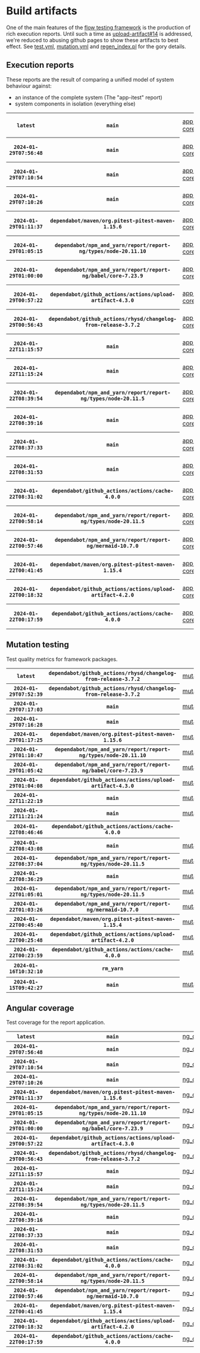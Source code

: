 # Build artifacts

One of the main features of the [flow testing framework](https://github.com/Mastercard/flow) is the production of rich execution reports.
Until such a time as [upload-artifact#14](https://github.com/actions/upload-artifact/issues/14) is addressed, we're reduced to abusing github pages to show these artifacts to best effect.
See [test.yml](https://github.com/Mastercard/flow/blob/main/.github/workflows/test.yml), [mutation.yml](https://github.com/Mastercard/flow/blob/main/.github/workflows/mutation.yml) and [regen_index.pl](https://github.com/Mastercard/flow/blob/pages/regen_index.pl) for the gory details.

## Execution reports

These reports are the result of comparing a unified model of system behaviour against:
 * an instance of the complete system (The "app-itest" report)
 * system components in isolation (everything else)

<!-- start:execution -->
<table>
	<tbody>
		<tr> <th><code>latest</code></th>
			 <th><code>main</code></th>
			<td><a href="execution/latest/app-core/target/mctf/latest/index.html">app-core</a></td>
			<td><a href="execution/latest/app-histogram/target/mctf/latest/index.html">app-histogram</a></td>
			<td><a href="execution/latest/app-itest/target/mctf/latest/index.html">app-itest</a></td>
			<td><a href="execution/latest/app-queue/target/mctf/latest/index.html">app-queue</a></td>
			<td><a href="execution/latest/app-store/target/mctf/latest/index.html">app-store</a></td>
			<td><a href="execution/latest/app-ui/target/mctf/latest/index.html">app-ui</a></td>
			<td><a href="execution/latest/app-web-ui/target/mctf/latest/index.html">app-web-ui</a></td>
		</tr>
		<tr> <th><code>2024-01-29T07:56:48</code></th>
			 <th><code>main</code></th>
			<td><a href="execution/1706515008/app-core/target/mctf/latest/index.html">app-core</a></td>
			<td><a href="execution/1706515008/app-histogram/target/mctf/latest/index.html">app-histogram</a></td>
			<td><a href="execution/1706515008/app-itest/target/mctf/latest/index.html">app-itest</a></td>
			<td><a href="execution/1706515008/app-queue/target/mctf/latest/index.html">app-queue</a></td>
			<td><a href="execution/1706515008/app-store/target/mctf/latest/index.html">app-store</a></td>
			<td><a href="execution/1706515008/app-ui/target/mctf/latest/index.html">app-ui</a></td>
			<td><a href="execution/1706515008/app-web-ui/target/mctf/latest/index.html">app-web-ui</a></td>
		</tr>
		<tr> <th><code>2024-01-29T07:10:54</code></th>
			 <th><code>main</code></th>
			<td><a href="execution/1706512254/app-core/target/mctf/latest/index.html">app-core</a></td>
			<td><a href="execution/1706512254/app-histogram/target/mctf/latest/index.html">app-histogram</a></td>
			<td><a href="execution/1706512254/app-itest/target/mctf/latest/index.html">app-itest</a></td>
			<td><a href="execution/1706512254/app-queue/target/mctf/latest/index.html">app-queue</a></td>
			<td><a href="execution/1706512254/app-store/target/mctf/latest/index.html">app-store</a></td>
			<td><a href="execution/1706512254/app-ui/target/mctf/latest/index.html">app-ui</a></td>
			<td><a href="execution/1706512254/app-web-ui/target/mctf/latest/index.html">app-web-ui</a></td>
		</tr>
		<tr> <th><code>2024-01-29T07:10:26</code></th>
			 <th><code>main</code></th>
			<td><a href="execution/1706512226/app-core/target/mctf/latest/index.html">app-core</a></td>
			<td><a href="execution/1706512226/app-histogram/target/mctf/latest/index.html">app-histogram</a></td>
			<td><a href="execution/1706512226/app-itest/target/mctf/latest/index.html">app-itest</a></td>
			<td><a href="execution/1706512226/app-queue/target/mctf/latest/index.html">app-queue</a></td>
			<td><a href="execution/1706512226/app-store/target/mctf/latest/index.html">app-store</a></td>
			<td><a href="execution/1706512226/app-ui/target/mctf/latest/index.html">app-ui</a></td>
			<td><a href="execution/1706512226/app-web-ui/target/mctf/latest/index.html">app-web-ui</a></td>
		</tr>
		<tr> <th><code>2024-01-29T01:11:37</code></th>
			 <th><code>dependabot/maven/org.pitest-pitest-maven-1.15.6</code></th>
			<td><a href="execution/1706490697/app-core/target/mctf/latest/index.html">app-core</a></td>
			<td><a href="execution/1706490697/app-histogram/target/mctf/latest/index.html">app-histogram</a></td>
			<td><a href="execution/1706490697/app-itest/target/mctf/latest/index.html">app-itest</a></td>
			<td><a href="execution/1706490697/app-queue/target/mctf/latest/index.html">app-queue</a></td>
			<td><a href="execution/1706490697/app-store/target/mctf/latest/index.html">app-store</a></td>
			<td><a href="execution/1706490697/app-ui/target/mctf/latest/index.html">app-ui</a></td>
			<td><a href="execution/1706490697/app-web-ui/target/mctf/latest/index.html">app-web-ui</a></td>
		</tr>
		<tr> <th><code>2024-01-29T01:05:15</code></th>
			 <th><code>dependabot/npm_and_yarn/report/report-ng/types/node-20.11.10</code></th>
			<td><a href="execution/1706490315/app-core/target/mctf/latest/index.html">app-core</a></td>
			<td><a href="execution/1706490315/app-histogram/target/mctf/latest/index.html">app-histogram</a></td>
			<td><a href="execution/1706490315/app-itest/target/mctf/latest/index.html">app-itest</a></td>
			<td><a href="execution/1706490315/app-queue/target/mctf/latest/index.html">app-queue</a></td>
			<td><a href="execution/1706490315/app-store/target/mctf/latest/index.html">app-store</a></td>
			<td><a href="execution/1706490315/app-ui/target/mctf/latest/index.html">app-ui</a></td>
			<td><a href="execution/1706490315/app-web-ui/target/mctf/latest/index.html">app-web-ui</a></td>
		</tr>
		<tr> <th><code>2024-01-29T01:00:00</code></th>
			 <th><code>dependabot/npm_and_yarn/report/report-ng/babel/core-7.23.9</code></th>
			<td><a href="execution/1706490000/app-core/target/mctf/latest/index.html">app-core</a></td>
			<td><a href="execution/1706490000/app-histogram/target/mctf/latest/index.html">app-histogram</a></td>
			<td><a href="execution/1706490000/app-itest/target/mctf/latest/index.html">app-itest</a></td>
			<td><a href="execution/1706490000/app-queue/target/mctf/latest/index.html">app-queue</a></td>
			<td><a href="execution/1706490000/app-store/target/mctf/latest/index.html">app-store</a></td>
			<td><a href="execution/1706490000/app-ui/target/mctf/latest/index.html">app-ui</a></td>
			<td><a href="execution/1706490000/app-web-ui/target/mctf/latest/index.html">app-web-ui</a></td>
		</tr>
		<tr> <th><code>2024-01-29T00:57:22</code></th>
			 <th><code>dependabot/github_actions/actions/upload-artifact-4.3.0</code></th>
			<td><a href="execution/1706489842/app-core/target/mctf/latest/index.html">app-core</a></td>
			<td><a href="execution/1706489842/app-histogram/target/mctf/latest/index.html">app-histogram</a></td>
			<td><a href="execution/1706489842/app-itest/target/mctf/latest/index.html">app-itest</a></td>
			<td><a href="execution/1706489842/app-queue/target/mctf/latest/index.html">app-queue</a></td>
			<td><a href="execution/1706489842/app-store/target/mctf/latest/index.html">app-store</a></td>
			<td><a href="execution/1706489842/app-ui/target/mctf/latest/index.html">app-ui</a></td>
			<td><a href="execution/1706489842/app-web-ui/target/mctf/latest/index.html">app-web-ui</a></td>
		</tr>
		<tr> <th><code>2024-01-29T00:56:43</code></th>
			 <th><code>dependabot/github_actions/rhysd/changelog-from-release-3.7.2</code></th>
			<td><a href="execution/1706489803/app-core/target/mctf/latest/index.html">app-core</a></td>
			<td><a href="execution/1706489803/app-histogram/target/mctf/latest/index.html">app-histogram</a></td>
			<td><a href="execution/1706489803/app-itest/target/mctf/latest/index.html">app-itest</a></td>
			<td><a href="execution/1706489803/app-queue/target/mctf/latest/index.html">app-queue</a></td>
			<td><a href="execution/1706489803/app-store/target/mctf/latest/index.html">app-store</a></td>
			<td><a href="execution/1706489803/app-ui/target/mctf/latest/index.html">app-ui</a></td>
			<td><a href="execution/1706489803/app-web-ui/target/mctf/latest/index.html">app-web-ui</a></td>
		</tr>
		<tr> <th><code>2024-01-22T11:15:57</code></th>
			 <th><code>main</code></th>
			<td><a href="execution/1705922157/app-core/target/mctf/latest/index.html">app-core</a></td>
			<td><a href="execution/1705922157/app-histogram/target/mctf/latest/index.html">app-histogram</a></td>
			<td><a href="execution/1705922157/app-itest/target/mctf/latest/index.html">app-itest</a></td>
			<td><a href="execution/1705922157/app-queue/target/mctf/latest/index.html">app-queue</a></td>
			<td><a href="execution/1705922157/app-store/target/mctf/latest/index.html">app-store</a></td>
			<td><a href="execution/1705922157/app-ui/target/mctf/latest/index.html">app-ui</a></td>
			<td><a href="execution/1705922157/app-web-ui/target/mctf/latest/index.html">app-web-ui</a></td>
		</tr>
		<tr> <th><code>2024-01-22T11:15:24</code></th>
			 <th><code>main</code></th>
			<td><a href="execution/1705922124/app-core/target/mctf/latest/index.html">app-core</a></td>
			<td><a href="execution/1705922124/app-histogram/target/mctf/latest/index.html">app-histogram</a></td>
			<td><a href="execution/1705922124/app-itest/target/mctf/latest/index.html">app-itest</a></td>
			<td><a href="execution/1705922124/app-queue/target/mctf/latest/index.html">app-queue</a></td>
			<td><a href="execution/1705922124/app-store/target/mctf/latest/index.html">app-store</a></td>
			<td><a href="execution/1705922124/app-ui/target/mctf/latest/index.html">app-ui</a></td>
			<td><a href="execution/1705922124/app-web-ui/target/mctf/latest/index.html">app-web-ui</a></td>
		</tr>
		<tr> <th><code>2024-01-22T08:39:54</code></th>
			 <th><code>dependabot/npm_and_yarn/report/report-ng/types/node-20.11.5</code></th>
			<td><a href="execution/1705912794/app-core/target/mctf/latest/index.html">app-core</a></td>
			<td><a href="execution/1705912794/app-histogram/target/mctf/latest/index.html">app-histogram</a></td>
			<td><a href="execution/1705912794/app-itest/target/mctf/latest/index.html">app-itest</a></td>
			<td><a href="execution/1705912794/app-queue/target/mctf/latest/index.html">app-queue</a></td>
			<td><a href="execution/1705912794/app-store/target/mctf/latest/index.html">app-store</a></td>
			<td><a href="execution/1705912794/app-ui/target/mctf/latest/index.html">app-ui</a></td>
			<td><a href="execution/1705912794/app-web-ui/target/mctf/latest/index.html">app-web-ui</a></td>
		</tr>
		<tr> <th><code>2024-01-22T08:39:16</code></th>
			 <th><code>main</code></th>
			<td><a href="execution/1705912756/app-core/target/mctf/latest/index.html">app-core</a></td>
			<td><a href="execution/1705912756/app-histogram/target/mctf/latest/index.html">app-histogram</a></td>
			<td><a href="execution/1705912756/app-itest/target/mctf/latest/index.html">app-itest</a></td>
			<td><a href="execution/1705912756/app-queue/target/mctf/latest/index.html">app-queue</a></td>
			<td><a href="execution/1705912756/app-store/target/mctf/latest/index.html">app-store</a></td>
			<td><a href="execution/1705912756/app-ui/target/mctf/latest/index.html">app-ui</a></td>
			<td><a href="execution/1705912756/app-web-ui/target/mctf/latest/index.html">app-web-ui</a></td>
		</tr>
		<tr> <th><code>2024-01-22T08:37:33</code></th>
			 <th><code>main</code></th>
			<td><a href="execution/1705912653/app-core/target/mctf/latest/index.html">app-core</a></td>
			<td><a href="execution/1705912653/app-histogram/target/mctf/latest/index.html">app-histogram</a></td>
			<td><a href="execution/1705912653/app-itest/target/mctf/latest/index.html">app-itest</a></td>
			<td><a href="execution/1705912653/app-queue/target/mctf/latest/index.html">app-queue</a></td>
			<td><a href="execution/1705912653/app-store/target/mctf/latest/index.html">app-store</a></td>
			<td><a href="execution/1705912653/app-ui/target/mctf/latest/index.html">app-ui</a></td>
			<td><a href="execution/1705912653/app-web-ui/target/mctf/latest/index.html">app-web-ui</a></td>
		</tr>
		<tr> <th><code>2024-01-22T08:31:53</code></th>
			 <th><code>main</code></th>
			<td><a href="execution/1705912313/app-core/target/mctf/latest/index.html">app-core</a></td>
			<td><a href="execution/1705912313/app-histogram/target/mctf/latest/index.html">app-histogram</a></td>
			<td><a href="execution/1705912313/app-itest/target/mctf/latest/index.html">app-itest</a></td>
			<td><a href="execution/1705912313/app-queue/target/mctf/latest/index.html">app-queue</a></td>
			<td><a href="execution/1705912313/app-store/target/mctf/latest/index.html">app-store</a></td>
			<td><a href="execution/1705912313/app-ui/target/mctf/latest/index.html">app-ui</a></td>
			<td><a href="execution/1705912313/app-web-ui/target/mctf/latest/index.html">app-web-ui</a></td>
		</tr>
		<tr> <th><code>2024-01-22T08:31:02</code></th>
			 <th><code>dependabot/github_actions/actions/cache-4.0.0</code></th>
			<td><a href="execution/1705912262/app-core/target/mctf/latest/index.html">app-core</a></td>
			<td><a href="execution/1705912262/app-histogram/target/mctf/latest/index.html">app-histogram</a></td>
			<td><a href="execution/1705912262/app-itest/target/mctf/latest/index.html">app-itest</a></td>
			<td><a href="execution/1705912262/app-queue/target/mctf/latest/index.html">app-queue</a></td>
			<td><a href="execution/1705912262/app-store/target/mctf/latest/index.html">app-store</a></td>
			<td><a href="execution/1705912262/app-ui/target/mctf/latest/index.html">app-ui</a></td>
			<td><a href="execution/1705912262/app-web-ui/target/mctf/latest/index.html">app-web-ui</a></td>
		</tr>
		<tr> <th><code>2024-01-22T00:58:14</code></th>
			 <th><code>dependabot/npm_and_yarn/report/report-ng/types/node-20.11.5</code></th>
			<td><a href="execution/1705885094/app-core/target/mctf/latest/index.html">app-core</a></td>
			<td><a href="execution/1705885094/app-histogram/target/mctf/latest/index.html">app-histogram</a></td>
			<td><a href="execution/1705885094/app-itest/target/mctf/latest/index.html">app-itest</a></td>
			<td><a href="execution/1705885094/app-queue/target/mctf/latest/index.html">app-queue</a></td>
			<td><a href="execution/1705885094/app-store/target/mctf/latest/index.html">app-store</a></td>
			<td><a href="execution/1705885094/app-ui/target/mctf/latest/index.html">app-ui</a></td>
			<td><a href="execution/1705885094/app-web-ui/target/mctf/latest/index.html">app-web-ui</a></td>
		</tr>
		<tr> <th><code>2024-01-22T00:57:46</code></th>
			 <th><code>dependabot/npm_and_yarn/report/report-ng/mermaid-10.7.0</code></th>
			<td><a href="execution/1705885066/app-core/target/mctf/latest/index.html">app-core</a></td>
			<td><a href="execution/1705885066/app-histogram/target/mctf/latest/index.html">app-histogram</a></td>
			<td><a href="execution/1705885066/app-itest/target/mctf/latest/index.html">app-itest</a></td>
			<td><a href="execution/1705885066/app-queue/target/mctf/latest/index.html">app-queue</a></td>
			<td><a href="execution/1705885066/app-store/target/mctf/latest/index.html">app-store</a></td>
			<td><a href="execution/1705885066/app-ui/target/mctf/latest/index.html">app-ui</a></td>
			<td><a href="execution/1705885066/app-web-ui/target/mctf/latest/index.html">app-web-ui</a></td>
		</tr>
		<tr> <th><code>2024-01-22T00:41:45</code></th>
			 <th><code>dependabot/maven/org.pitest-pitest-maven-1.15.4</code></th>
			<td><a href="execution/1705884105/app-core/target/mctf/latest/index.html">app-core</a></td>
			<td><a href="execution/1705884105/app-histogram/target/mctf/latest/index.html">app-histogram</a></td>
			<td><a href="execution/1705884105/app-itest/target/mctf/latest/index.html">app-itest</a></td>
			<td><a href="execution/1705884105/app-queue/target/mctf/latest/index.html">app-queue</a></td>
			<td><a href="execution/1705884105/app-store/target/mctf/latest/index.html">app-store</a></td>
			<td><a href="execution/1705884105/app-ui/target/mctf/latest/index.html">app-ui</a></td>
			<td><a href="execution/1705884105/app-web-ui/target/mctf/latest/index.html">app-web-ui</a></td>
		</tr>
		<tr> <th><code>2024-01-22T00:18:32</code></th>
			 <th><code>dependabot/github_actions/actions/upload-artifact-4.2.0</code></th>
			<td><a href="execution/1705882712/app-core/target/mctf/latest/index.html">app-core</a></td>
			<td><a href="execution/1705882712/app-histogram/target/mctf/latest/index.html">app-histogram</a></td>
			<td><a href="execution/1705882712/app-itest/target/mctf/latest/index.html">app-itest</a></td>
			<td><a href="execution/1705882712/app-queue/target/mctf/latest/index.html">app-queue</a></td>
			<td><a href="execution/1705882712/app-store/target/mctf/latest/index.html">app-store</a></td>
			<td><a href="execution/1705882712/app-ui/target/mctf/latest/index.html">app-ui</a></td>
			<td><a href="execution/1705882712/app-web-ui/target/mctf/latest/index.html">app-web-ui</a></td>
		</tr>
		<tr> <th><code>2024-01-22T00:17:59</code></th>
			 <th><code>dependabot/github_actions/actions/cache-4.0.0</code></th>
			<td><a href="execution/1705882679/app-core/target/mctf/latest/index.html">app-core</a></td>
			<td><a href="execution/1705882679/app-histogram/target/mctf/latest/index.html">app-histogram</a></td>
			<td><a href="execution/1705882679/app-itest/target/mctf/latest/index.html">app-itest</a></td>
			<td><a href="execution/1705882679/app-queue/target/mctf/latest/index.html">app-queue</a></td>
			<td><a href="execution/1705882679/app-store/target/mctf/latest/index.html">app-store</a></td>
			<td><a href="execution/1705882679/app-ui/target/mctf/latest/index.html">app-ui</a></td>
			<td><a href="execution/1705882679/app-web-ui/target/mctf/latest/index.html">app-web-ui</a></td>
		</tr>
	</tbody>
</table>
<!-- end:execution -->

## Mutation testing

Test quality metrics for framework packages.

<!-- start:mutation -->
<table>
	<tbody>
		<tr> <th><code>latest</code></th>
			 <th><code>dependabot/github_actions/rhysd/changelog-from-release-3.7.2</code></th>
			<td><a href="mutation/latest/mutation_report/index.html">mutation</a></td>
			<td></td>
			<td></td>
			<td></td>
			<td></td>
			<td></td>
			<td></td>
			<td></td>
			<td></td>
			<td></td>
			<td></td>
			<td></td>
			<td></td>
			<td></td>
			<td></td>
		</tr>
		<tr> <th><code>2024-01-29T07:52:39</code></th>
			 <th><code>dependabot/github_actions/rhysd/changelog-from-release-3.7.2</code></th>
			<td><a href="mutation/1706514759/mutation_report/index.html">mutation</a></td>
			<td></td>
			<td></td>
			<td></td>
			<td></td>
			<td></td>
			<td></td>
			<td></td>
			<td></td>
			<td></td>
			<td></td>
			<td></td>
			<td></td>
			<td></td>
			<td></td>
		</tr>
		<tr> <th><code>2024-01-29T07:17:03</code></th>
			 <th><code>main</code></th>
			<td><a href="mutation/1706512623/mutation_report/index.html">mutation</a></td>
			<td></td>
			<td></td>
			<td></td>
			<td></td>
			<td></td>
			<td></td>
			<td></td>
			<td></td>
			<td></td>
			<td></td>
			<td></td>
			<td></td>
			<td></td>
			<td></td>
		</tr>
		<tr> <th><code>2024-01-29T07:16:28</code></th>
			 <th><code>main</code></th>
			<td><a href="mutation/1706512588/mutation_report/index.html">mutation</a></td>
			<td></td>
			<td></td>
			<td></td>
			<td></td>
			<td></td>
			<td></td>
			<td></td>
			<td></td>
			<td></td>
			<td></td>
			<td></td>
			<td></td>
			<td></td>
			<td></td>
		</tr>
		<tr> <th><code>2024-01-29T01:17:25</code></th>
			 <th><code>dependabot/maven/org.pitest-pitest-maven-1.15.6</code></th>
			<td><a href="mutation/1706491045/mutation_report/index.html">mutation</a></td>
			<td></td>
			<td></td>
			<td></td>
			<td></td>
			<td></td>
			<td></td>
			<td></td>
			<td></td>
			<td></td>
			<td></td>
			<td></td>
			<td></td>
			<td></td>
			<td></td>
		</tr>
		<tr> <th><code>2024-01-29T01:10:47</code></th>
			 <th><code>dependabot/npm_and_yarn/report/report-ng/types/node-20.11.10</code></th>
			<td><a href="mutation/1706490647/mutation_report/index.html">mutation</a></td>
			<td></td>
			<td></td>
			<td></td>
			<td></td>
			<td></td>
			<td></td>
			<td></td>
			<td></td>
			<td></td>
			<td></td>
			<td></td>
			<td></td>
			<td></td>
			<td></td>
		</tr>
		<tr> <th><code>2024-01-29T01:05:42</code></th>
			 <th><code>dependabot/npm_and_yarn/report/report-ng/babel/core-7.23.9</code></th>
			<td><a href="mutation/1706490342/mutation_report/index.html">mutation</a></td>
			<td></td>
			<td></td>
			<td></td>
			<td></td>
			<td></td>
			<td></td>
			<td></td>
			<td></td>
			<td></td>
			<td></td>
			<td></td>
			<td></td>
			<td></td>
			<td></td>
		</tr>
		<tr> <th><code>2024-01-29T01:04:08</code></th>
			 <th><code>dependabot/github_actions/actions/upload-artifact-4.3.0</code></th>
			<td><a href="mutation/1706490248/mutation_report/index.html">mutation</a></td>
			<td></td>
			<td></td>
			<td></td>
			<td></td>
			<td></td>
			<td></td>
			<td></td>
			<td></td>
			<td></td>
			<td></td>
			<td></td>
			<td></td>
			<td></td>
			<td></td>
		</tr>
		<tr> <th><code>2024-01-22T11:22:19</code></th>
			 <th><code>main</code></th>
			<td><a href="mutation/1705922539/mutation_report/index.html">mutation</a></td>
			<td></td>
			<td></td>
			<td></td>
			<td></td>
			<td></td>
			<td></td>
			<td></td>
			<td></td>
			<td></td>
			<td></td>
			<td></td>
			<td></td>
			<td></td>
			<td></td>
		</tr>
		<tr> <th><code>2024-01-22T11:21:24</code></th>
			 <th><code>main</code></th>
			<td><a href="mutation/1705922484/mutation_report/index.html">mutation</a></td>
			<td></td>
			<td></td>
			<td></td>
			<td></td>
			<td></td>
			<td></td>
			<td></td>
			<td></td>
			<td></td>
			<td></td>
			<td></td>
			<td></td>
			<td></td>
			<td></td>
		</tr>
		<tr> <th><code>2024-01-22T08:46:46</code></th>
			 <th><code>dependabot/github_actions/actions/cache-4.0.0</code></th>
			<td></td>
			<td><a href="mutation/1705913206/mutation_report/index.html">mutation_report</a></td>
			<td><a href="mutation/1705913206/project_mutation_reports/api/target/pit-reports/index.html">project_mutation_reports/api/target/pit-reports</a></td>
			<td><a href="mutation/1705913206/project_mutation_reports/builder/target/pit-reports/index.html">project_mutation_reports/builder/target/pit-reports</a></td>
			<td><a href="mutation/1705913206/project_mutation_reports/message/message-core/target/pit-reports/index.html">project_mutation_reports/message/message-core/target/pit-reports</a></td>
			<td><a href="mutation/1705913206/project_mutation_reports/message/message-http/target/pit-reports/index.html">project_mutation_reports/message/message-http/target/pit-reports</a></td>
			<td><a href="mutation/1705913206/project_mutation_reports/message/message-json/target/pit-reports/index.html">project_mutation_reports/message/message-json/target/pit-reports</a></td>
			<td><a href="mutation/1705913206/project_mutation_reports/message/message-sql/target/pit-reports/index.html">project_mutation_reports/message/message-sql/target/pit-reports</a></td>
			<td><a href="mutation/1705913206/project_mutation_reports/message/message-text/target/pit-reports/index.html">project_mutation_reports/message/message-text/target/pit-reports</a></td>
			<td><a href="mutation/1705913206/project_mutation_reports/message/message-web/target/pit-reports/index.html">project_mutation_reports/message/message-web/target/pit-reports</a></td>
			<td><a href="mutation/1705913206/project_mutation_reports/message/message-xml/target/pit-reports/index.html">project_mutation_reports/message/message-xml/target/pit-reports</a></td>
			<td><a href="mutation/1705913206/project_mutation_reports/model/target/pit-reports/index.html">project_mutation_reports/model/target/pit-reports</a></td>
			<td><a href="mutation/1705913206/project_mutation_reports/report/report-core/target/pit-reports/index.html">project_mutation_reports/report/report-core/target/pit-reports</a></td>
			<td><a href="mutation/1705913206/project_mutation_reports/validation/validation-core/target/pit-reports/index.html">project_mutation_reports/validation/validation-core/target/pit-reports</a></td>
			<td><a href="mutation/1705913206/project_mutation_reports/validation/validation-junit5/target/pit-reports/index.html">project_mutation_reports/validation/validation-junit5/target/pit-reports</a></td>
		</tr>
		<tr> <th><code>2024-01-22T08:43:08</code></th>
			 <th><code>main</code></th>
			<td><a href="mutation/1705912988/mutation_report/index.html">mutation</a></td>
			<td></td>
			<td></td>
			<td></td>
			<td></td>
			<td></td>
			<td></td>
			<td></td>
			<td></td>
			<td></td>
			<td></td>
			<td></td>
			<td></td>
			<td></td>
			<td></td>
		</tr>
		<tr> <th><code>2024-01-22T08:37:04</code></th>
			 <th><code>dependabot/npm_and_yarn/report/report-ng/types/node-20.11.5</code></th>
			<td><a href="mutation/1705912624/mutation_report/index.html">mutation</a></td>
			<td></td>
			<td></td>
			<td></td>
			<td></td>
			<td></td>
			<td></td>
			<td></td>
			<td></td>
			<td></td>
			<td></td>
			<td></td>
			<td></td>
			<td></td>
			<td></td>
		</tr>
		<tr> <th><code>2024-01-22T08:36:29</code></th>
			 <th><code>main</code></th>
			<td><a href="mutation/1705912589/mutation_report/index.html">mutation</a></td>
			<td></td>
			<td></td>
			<td></td>
			<td></td>
			<td></td>
			<td></td>
			<td></td>
			<td></td>
			<td></td>
			<td></td>
			<td></td>
			<td></td>
			<td></td>
			<td></td>
		</tr>
		<tr> <th><code>2024-01-22T01:05:01</code></th>
			 <th><code>dependabot/npm_and_yarn/report/report-ng/types/node-20.11.5</code></th>
			<td><a href="mutation/1705885501/mutation_report/index.html">mutation</a></td>
			<td></td>
			<td></td>
			<td></td>
			<td></td>
			<td></td>
			<td></td>
			<td></td>
			<td></td>
			<td></td>
			<td></td>
			<td></td>
			<td></td>
			<td></td>
			<td></td>
		</tr>
		<tr> <th><code>2024-01-22T01:03:26</code></th>
			 <th><code>dependabot/npm_and_yarn/report/report-ng/mermaid-10.7.0</code></th>
			<td><a href="mutation/1705885406/mutation_report/index.html">mutation</a></td>
			<td></td>
			<td></td>
			<td></td>
			<td></td>
			<td></td>
			<td></td>
			<td></td>
			<td></td>
			<td></td>
			<td></td>
			<td></td>
			<td></td>
			<td></td>
			<td></td>
		</tr>
		<tr> <th><code>2024-01-22T00:45:40</code></th>
			 <th><code>dependabot/maven/org.pitest-pitest-maven-1.15.4</code></th>
			<td><a href="mutation/1705884340/mutation_report/index.html">mutation</a></td>
			<td></td>
			<td></td>
			<td></td>
			<td></td>
			<td></td>
			<td></td>
			<td></td>
			<td></td>
			<td></td>
			<td></td>
			<td></td>
			<td></td>
			<td></td>
			<td></td>
		</tr>
		<tr> <th><code>2024-01-22T00:25:48</code></th>
			 <th><code>dependabot/github_actions/actions/upload-artifact-4.2.0</code></th>
			<td><a href="mutation/1705883148/mutation_report/index.html">mutation</a></td>
			<td></td>
			<td></td>
			<td></td>
			<td></td>
			<td></td>
			<td></td>
			<td></td>
			<td></td>
			<td></td>
			<td></td>
			<td></td>
			<td></td>
			<td></td>
			<td></td>
		</tr>
		<tr> <th><code>2024-01-22T00:23:59</code></th>
			 <th><code>dependabot/github_actions/actions/cache-4.0.0</code></th>
			<td><a href="mutation/1705883039/mutation_report/index.html">mutation</a></td>
			<td></td>
			<td></td>
			<td></td>
			<td></td>
			<td></td>
			<td></td>
			<td></td>
			<td></td>
			<td></td>
			<td></td>
			<td></td>
			<td></td>
			<td></td>
			<td></td>
		</tr>
		<tr> <th><code>2024-01-16T10:32:10</code></th>
			 <th><code>rm_yarn</code></th>
			<td></td>
			<td><a href="mutation/1705401130/mutation_report/index.html">mutation_report</a></td>
			<td><a href="mutation/1705401130/project_mutation_reports/api/target/pit-reports/index.html">project_mutation_reports/api/target/pit-reports</a></td>
			<td><a href="mutation/1705401130/project_mutation_reports/builder/target/pit-reports/index.html">project_mutation_reports/builder/target/pit-reports</a></td>
			<td><a href="mutation/1705401130/project_mutation_reports/message/message-core/target/pit-reports/index.html">project_mutation_reports/message/message-core/target/pit-reports</a></td>
			<td><a href="mutation/1705401130/project_mutation_reports/message/message-http/target/pit-reports/index.html">project_mutation_reports/message/message-http/target/pit-reports</a></td>
			<td><a href="mutation/1705401130/project_mutation_reports/message/message-json/target/pit-reports/index.html">project_mutation_reports/message/message-json/target/pit-reports</a></td>
			<td><a href="mutation/1705401130/project_mutation_reports/message/message-sql/target/pit-reports/index.html">project_mutation_reports/message/message-sql/target/pit-reports</a></td>
			<td><a href="mutation/1705401130/project_mutation_reports/message/message-text/target/pit-reports/index.html">project_mutation_reports/message/message-text/target/pit-reports</a></td>
			<td><a href="mutation/1705401130/project_mutation_reports/message/message-web/target/pit-reports/index.html">project_mutation_reports/message/message-web/target/pit-reports</a></td>
			<td><a href="mutation/1705401130/project_mutation_reports/message/message-xml/target/pit-reports/index.html">project_mutation_reports/message/message-xml/target/pit-reports</a></td>
			<td><a href="mutation/1705401130/project_mutation_reports/model/target/pit-reports/index.html">project_mutation_reports/model/target/pit-reports</a></td>
			<td><a href="mutation/1705401130/project_mutation_reports/report/report-core/target/pit-reports/index.html">project_mutation_reports/report/report-core/target/pit-reports</a></td>
			<td><a href="mutation/1705401130/project_mutation_reports/validation/validation-core/target/pit-reports/index.html">project_mutation_reports/validation/validation-core/target/pit-reports</a></td>
			<td><a href="mutation/1705401130/project_mutation_reports/validation/validation-junit5/target/pit-reports/index.html">project_mutation_reports/validation/validation-junit5/target/pit-reports</a></td>
		</tr>
		<tr> <th><code>2024-01-15T09:42:27</code></th>
			 <th><code>main</code></th>
			<td><a href="mutation/1705311747/mutation_report/index.html">mutation</a></td>
			<td></td>
			<td></td>
			<td></td>
			<td></td>
			<td></td>
			<td></td>
			<td></td>
			<td></td>
			<td></td>
			<td></td>
			<td></td>
			<td></td>
			<td></td>
			<td></td>
		</tr>
	</tbody>
</table>
<!-- end:mutation -->

## Angular coverage

Test coverage for the report application.

<!-- start:ng_coverage -->
<table>
	<tbody>
		<tr> <th><code>latest</code></th>
			 <th><code>main</code></th>
			<td><a href="ng_coverage/latest/report/index.html">ng_coverage</a></td>
		</tr>
		<tr> <th><code>2024-01-29T07:56:48</code></th>
			 <th><code>main</code></th>
			<td><a href="ng_coverage/1706515008/report/index.html">ng_coverage</a></td>
		</tr>
		<tr> <th><code>2024-01-29T07:10:54</code></th>
			 <th><code>main</code></th>
			<td><a href="ng_coverage/1706512254/report/index.html">ng_coverage</a></td>
		</tr>
		<tr> <th><code>2024-01-29T07:10:26</code></th>
			 <th><code>main</code></th>
			<td><a href="ng_coverage/1706512226/report/index.html">ng_coverage</a></td>
		</tr>
		<tr> <th><code>2024-01-29T01:11:37</code></th>
			 <th><code>dependabot/maven/org.pitest-pitest-maven-1.15.6</code></th>
			<td><a href="ng_coverage/1706490697/report/index.html">ng_coverage</a></td>
		</tr>
		<tr> <th><code>2024-01-29T01:05:15</code></th>
			 <th><code>dependabot/npm_and_yarn/report/report-ng/types/node-20.11.10</code></th>
			<td><a href="ng_coverage/1706490315/report/index.html">ng_coverage</a></td>
		</tr>
		<tr> <th><code>2024-01-29T01:00:00</code></th>
			 <th><code>dependabot/npm_and_yarn/report/report-ng/babel/core-7.23.9</code></th>
			<td><a href="ng_coverage/1706490000/report/index.html">ng_coverage</a></td>
		</tr>
		<tr> <th><code>2024-01-29T00:57:22</code></th>
			 <th><code>dependabot/github_actions/actions/upload-artifact-4.3.0</code></th>
			<td><a href="ng_coverage/1706489842/report/index.html">ng_coverage</a></td>
		</tr>
		<tr> <th><code>2024-01-29T00:56:43</code></th>
			 <th><code>dependabot/github_actions/rhysd/changelog-from-release-3.7.2</code></th>
			<td><a href="ng_coverage/1706489803/report/index.html">ng_coverage</a></td>
		</tr>
		<tr> <th><code>2024-01-22T11:15:57</code></th>
			 <th><code>main</code></th>
			<td><a href="ng_coverage/1705922157/report/index.html">ng_coverage</a></td>
		</tr>
		<tr> <th><code>2024-01-22T11:15:24</code></th>
			 <th><code>main</code></th>
			<td><a href="ng_coverage/1705922124/report/index.html">ng_coverage</a></td>
		</tr>
		<tr> <th><code>2024-01-22T08:39:54</code></th>
			 <th><code>dependabot/npm_and_yarn/report/report-ng/types/node-20.11.5</code></th>
			<td><a href="ng_coverage/1705912794/report/index.html">ng_coverage</a></td>
		</tr>
		<tr> <th><code>2024-01-22T08:39:16</code></th>
			 <th><code>main</code></th>
			<td><a href="ng_coverage/1705912756/report/index.html">ng_coverage</a></td>
		</tr>
		<tr> <th><code>2024-01-22T08:37:33</code></th>
			 <th><code>main</code></th>
			<td><a href="ng_coverage/1705912653/report/index.html">ng_coverage</a></td>
		</tr>
		<tr> <th><code>2024-01-22T08:31:53</code></th>
			 <th><code>main</code></th>
			<td><a href="ng_coverage/1705912313/report/index.html">ng_coverage</a></td>
		</tr>
		<tr> <th><code>2024-01-22T08:31:02</code></th>
			 <th><code>dependabot/github_actions/actions/cache-4.0.0</code></th>
			<td><a href="ng_coverage/1705912262/report/index.html">ng_coverage</a></td>
		</tr>
		<tr> <th><code>2024-01-22T00:58:14</code></th>
			 <th><code>dependabot/npm_and_yarn/report/report-ng/types/node-20.11.5</code></th>
			<td><a href="ng_coverage/1705885094/report/index.html">ng_coverage</a></td>
		</tr>
		<tr> <th><code>2024-01-22T00:57:46</code></th>
			 <th><code>dependabot/npm_and_yarn/report/report-ng/mermaid-10.7.0</code></th>
			<td><a href="ng_coverage/1705885066/report/index.html">ng_coverage</a></td>
		</tr>
		<tr> <th><code>2024-01-22T00:41:45</code></th>
			 <th><code>dependabot/maven/org.pitest-pitest-maven-1.15.4</code></th>
			<td><a href="ng_coverage/1705884105/report/index.html">ng_coverage</a></td>
		</tr>
		<tr> <th><code>2024-01-22T00:18:32</code></th>
			 <th><code>dependabot/github_actions/actions/upload-artifact-4.2.0</code></th>
			<td><a href="ng_coverage/1705882712/report/index.html">ng_coverage</a></td>
		</tr>
		<tr> <th><code>2024-01-22T00:17:59</code></th>
			 <th><code>dependabot/github_actions/actions/cache-4.0.0</code></th>
			<td><a href="ng_coverage/1705882679/report/index.html">ng_coverage</a></td>
		</tr>
	</tbody>
</table>
<!-- end:ng_coverage -->